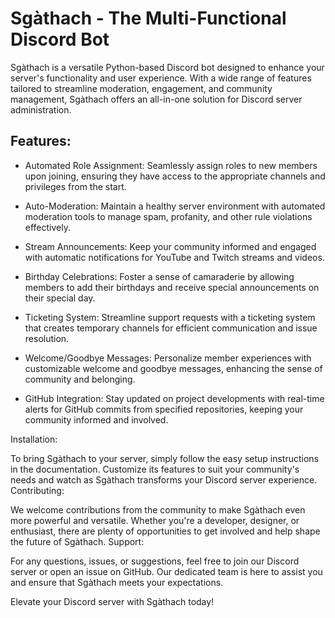 # Sgàthach - The Multi-Functional Discord Bot

Sgàthach is a versatile Python-based Discord bot designed to enhance your server's functionality and user experience. With a wide range of features tailored to streamline moderation, engagement, and community management, Sgàthach offers an all-in-one solution for Discord server administration.

## Features:

- Automated Role Assignment: Seamlessly assign roles to new members upon joining, ensuring they have access to the appropriate channels and privileges from the start.

- Auto-Moderation: Maintain a healthy server environment with automated moderation tools to manage spam, profanity, and other rule violations effectively.

- Stream Announcements: Keep your community informed and engaged with automatic notifications for YouTube and Twitch streams and videos.

- Birthday Celebrations: Foster a sense of camaraderie by allowing members to add their birthdays and receive special announcements on their special day.

- Ticketing System: Streamline support requests with a ticketing system that creates temporary channels for efficient communication and issue resolution.

- Welcome/Goodbye Messages: Personalize member experiences with customizable welcome and goodbye messages, enhancing the sense of community and belonging.

- GitHub Integration: Stay updated on project developments with real-time alerts for GitHub commits from specified repositories, keeping your community informed and involved.

Installation:

To bring Sgàthach to your server, simply follow the easy setup instructions in the documentation. Customize its features to suit your community's needs and watch as Sgàthach transforms your Discord server experience.
Contributing:

We welcome contributions from the community to make Sgàthach even more powerful and versatile. Whether you're a developer, designer, or enthusiast, there are plenty of opportunities to get involved and help shape the future of Sgàthach.
Support:

For any questions, issues, or suggestions, feel free to join our Discord server or open an issue on GitHub. Our dedicated team is here to assist you and ensure that Sgàthach meets your expectations.

Elevate your Discord server with Sgàthach today!
